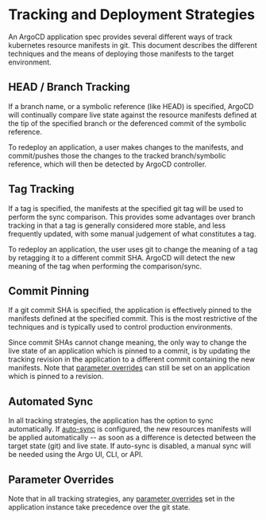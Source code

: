 # Tracking and Deployment Strategies

An ArgoCD application spec provides several different ways of track kubernetes resource manifests in
git. This document describes the different techniques and the means of deploying those manifests to
the target environment.

## HEAD / Branch Tracking

If a branch name, or a symbolic reference (like HEAD) is specified, ArgoCD will continually compare
live state against the resource manifests defined at the tip of the specified branch or the
deferenced commit of the symbolic reference.

To redeploy an application, a user makes changes to the manifests, and commit/pushes those the
changes to the tracked branch/symbolic reference, which will then be detected by ArgoCD controller. 

## Tag Tracking

If a tag is specified, the manifests at the specified git tag will be used to perform the sync 
comparison. This provides some advantages over branch tracking in that a tag is generally considered
more stable, and less frequently updated, with some manual judgement of what constitutes a tag.

To redeploy an application, the user uses git to change the meaning of a tag by retagging it to a
different commit SHA. ArgoCD will detect the new meaning of the tag when performing the
comparison/sync.

## Commit Pinning

If a git commit SHA is specified, the application is effectively pinned to the manifests defined at
the specified commit. This is the most restrictive of the techniques and is typically used to
control production environments.

Since commit SHAs cannot change meaning, the only way to change the live state of an application
which is pinned to a commit, is by updating the tracking revision in the application to a different
commit containing the new manifests. Note that [parameter overrides](parameters.md) can still be set
on an application which is pinned to a revision.

## Automated Sync

In all tracking strategies, the application has the option to sync automatically. If [auto-sync](auto_sync.md)
is configured, the new resources manifests will be applied automatically -- as soon as a difference
is detected between the target state (git) and live state. If auto-sync is disabled, a manual sync
will be needed using the Argo UI, CLI, or API.

## Parameter Overrides
Note that in all tracking strategies, any [parameter overrides](parameters.md) set in the
application instance take precedence over the git state.
